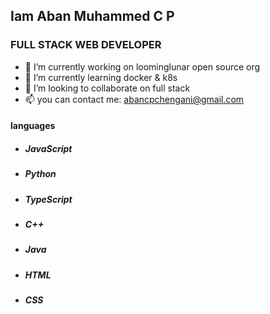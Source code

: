 ## Iam Aban Muhammed C P
### FULL STACK WEB DEVELOPER
- 🔭 I’m currently working on loominglunar open source org
- 🌱 I’m currently learning docker & k8s
- 👯 I’m looking to collaborate on full stack
- 📫 you can contact me: abancpchengani@gmail.com


#### languages
- ##### JavaScript
- ##### Python
- ##### TypeScript
- ##### C++
- ##### Java
- ##### HTML
- ##### CSS
